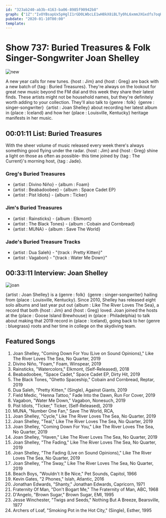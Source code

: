 ```yaml
---
id: "323ab240-ab3b-4163-ba06-8985f90942b8"
graph: {"1Z":"IvOYBsapUx5pHglI1rGD0LWbcLE1wH8kX8iBLTy0hL6xmmJXGxdfs7oqHxdo7qFUbXQbEZ9kVoABIZGl","1JB":"BJxdPzZIiABJxdPn7q2kBJxdPuPWbVBJxdPadvad"}
pubdate: "2020-01-10T00:00"
template: 
---
```






# Show 737: Buried Treasures & Folk Singer-Songwriter Joan Shelley

![new](https://static.soundopinions.org/images/2020/bt2020.jpg)

A new year calls for new tunes. {host : Jim} and {host : Greg} are back with a new batch of {tag : Buried Treasures}. They're always on the lookout for great new music beyond the FM dial and this week they share their latest finds. These artists might not be household names, but they're definitely worth adding to your collection. They'll also talk to {genre : folk}  {genre : singer-songwriter}  {artist : Joan Shelley} about recording her latest album in {place : Iceland} and how her {place : Louisville, Kentucky} heritage manifests in her music.



## 00:01:11 List: Buried Treasures

With the sheer volume of music released every week there's always something good flying under the radar. {host : Jim} and {host : Greg} shine a light on those as often as possible- this time joined by {tag : The Current}'s morning host, {tag : Jade}.


### Greg's Buried Treasures

- {artist : Divino Niño} - {album : Foam}
- {artist : Beabadoobee} - {album : Space Cadet EP}
- {artist : Pist Idiots} - {album : Ticker}


### Jim's Buried Treasures

- {artist : Rainsticks} - {album : Elkmont}
- {artist : The Black Tones} - {album : Cobain and Cornbread}
- {artist : MUNA} - {album : Save The World}


### Jade's Buried Treasure Tracks

- {artist : Dua Saleh} - "{track : Pretty Kitten}"
- {artist : Vagabon} - "{track : Water Me Down}"



## 00:33:11 Interview: Joan Shelley

![joan](https://static.soundopinions.org/assets/737/1JB0.jpg)

{artist : Joan Shelley} is a {genre : folk}  {genre : singer-songwriter} hailing from {place : Louisville, Kentucky}. Since 2010, Shelley has released eight solo albums and last year put out {album : Like The River Loves The Sea}, a record that both {host : Jim} and {host : Greg} loved. Joan joined the hosts at the {place : Goose Island Brewhouse} in {place : Philadelphia} to talk about making that 2019 record in {place : Iceland}, going back to her {genre : bluegrass} roots and her time in college on the skydiving team.



## Featured Songs

1. Joan Shelley, "Coming Down For You (Live on Sound Opinions)," Like The River Loves The Sea, No Quarter, 2019
2. Divino Niño, "Foam," Foam, Winspear, 2019
3. Rainsticks, "Watercolors," Elkmont, (Self-Released), 2018
4. Beabadoobee, "Space Cadet," Space Cadet EP, Dirty Hit, 2019
5. The Black Tones, "Ghetto Spaceship," Cobain and Cornbread, Reptar, 2019
6. Dua Saleh, "Pretty Kitten," (Single), Against Giants, 2019
7. Field Medic, "Henna Tattoo," Fade Into the Dawn, Run For Cover, 2019
8. Vagabon, "Water Me Down," Vagabon, Nonesuch, 2019
9. Pist Idiots, "Ticker," Ticker, (Self-Released), 2019
10. MUNA, "Number One Fan," Save The World, RCA,
11. Joan Shelley, "Cycle," Like The River Loves The Sea, No Quarter, 2019
12. Joan Shelley, "Teal," Like The River Loves The Sea, No Quarter, 2019
13. Joan Shelley, "Coming Down For You," Like The River Loves The Sea, No Quarter, 2019
14. Joan Shelley, "Haven," Like The River Loves The Sea, No Quarter, 2019
15. Joan Shelley, "The Fading," Like The River Loves The Sea, No Quarter, 2019
16. Joan Shelley, "The Fading (Live on Sound Opinions)," Like The River Loves The Sea, No Quarter, 2019
17. Joan Shelley, "The Sway," Like The River Loves The Sea, No Quarter, 2019
18. Beach Boys, "Wouldn't It Be Nice," Pet Sounds, Capitol, 1966
19. Kevin Gates, "2 Phones," Islah, Atlantic, 2016
20. Jonathan Edwards, "Shanty," Jonathan Edwards, Capricorn, 1971
21. Fraternity Of Man, "Don't Bogart Me," The Fraternity of Man, ABC, 1968
22. D'Angelo, "Brown Sugar," Brown Sugar, EMI, 1995
23. Jesse Winchester, "Twigs and Seeds," Nothing But A Breeze, Bearsville, 1977
24. Archers of Loaf, "Smoking Pot in the Hot City," (Single), Esther, 1995
